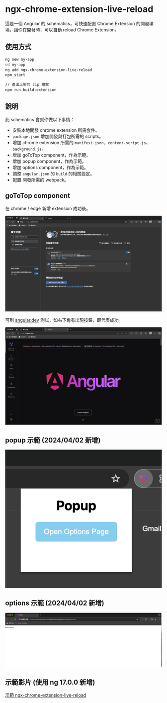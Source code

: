 # ngx-chrome-extension-live-reload

這是一個 Angular 的 schematics，可快速配置 Chrome Extension 的開發環境，讓你在開發時，可以自動 reload Chrome Extension。

## 使用方式

```bash
ng new my-app
cd my-app
ng add ngx-chrome-extension-live-reload
npm start
```

```bash
// 產出上架的 zip 檔案
npm run build:extension
```

## 說明

此 schematics 會幫你做以下事情：

- 安裝本地開發 chrome extension 所需套件。
- `package.json` 增加開發與打包所需的 scripts。
- 增加 chrome extension 所需的 `manifest.json`、`content-script.js`、`background.js`。
- 增加 goToTop component，作為示範。
- 增加 popup component，作為示範。
- 增加 options component，作為示範。
- 調整 `angular.json` 的 `build` 的相關設定。
- 配置 開發所需的 webpack。

## goToTop component

在 chrome / edge 新增 extension 成功後。

![Alt text](image.png)

可到 [angular.dev](https://angular.dev/) 測試，如右下角有出現按鈕，即代表成功。

![Alt text](image-1.png)

## popup 示範 (2024/04/02 新增)

![alt text](image-2.png)

## options 示範 (2024/04/02 新增)

![alt text](image-3.png)

## 示範影片 (使用 ng 17.0.0 新增)

[示範 ngx-chrome-extension-live-reload](https://youtu.be/_xsc8oIJoDk?si=vinYUIgEN7ntO0Gj)
